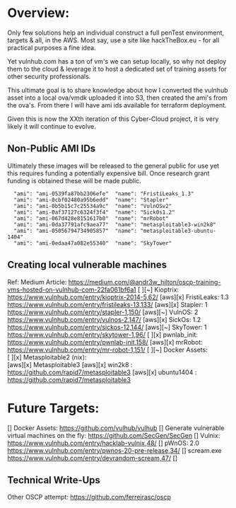# Overview:

 Only few solutions help an individual construct a full penTest 
 environment, targets & all, in the AWS.  Most say, use a site like
 hackTheBox.eu - for all practical purposes a fine idea.
 
 Yet vulnhub.com has a ton of vm's we can setup locally, so why not
 deploy them to the cloud & leverage it to host a dedicated set of 
 training assets for other security professionals.

 This ultimate goal is to share knowledge about how I 
 converted the vulnhub asset into a local ova/vmdk uploaded it into S3, 
 then created the ami's from the ova's.  From there I will have ami ids
 available for terraform deployment.  

 Given this is now the XXth iteration of this Cyber-Cloud project, 
 it is very likely it will continue to evolve.
 
## Non-Public AMI IDs
Ultimately these images will be released to the general public for use
yet this requires funding a potentially expensive bill.  Once research
grant funding is obtained these will be made public.

 ```
   "ami": "ami-0539fa87bb2306efe"  "name": "FristiLeaks_1.3"
   "ami": "ami-0cbf02480a95b6edd"  "name": "Stapler"
   "ami": "ami-0b5b15c7c25534a9c"  "name": "VulnOSv2"
   "ami": "ami-0af37127c6324f3f4"  "name": "Sick0s1.2"
   "ami": "ami-067d428e8151617b0"  "name": "mrRobot"
   "ami": "ami-0da37791afc9aea77"  "name": "metasploitable3-win2k8"
   "ami": "ami-05056794734905857"  "name": "metasploitable3-ubuntu-1404"
   "ami": "ami-0edaa47a082e55340"  "name": "SkyTower"
 ```

## Creating local vulnerable machines
Ref: Medium Article:            https://medium.com/@andr3w_hilton/oscp-training-vms-hosted-on-vulnhub-com-22fa061bf6a1
[ ][~] Kioptrix:              https://www.vulnhub.com/entry/kioptrix-2014-5,62/
[aws][x] FristiLeaks: 1.3       https://www.vulnhub.com/entry/fristileaks-13,133/
[aws][x] Stapler: 1             https://www.vulnhub.com/entry/stapler-1,150/
[aws][~] VulnOS: 2              https://www.vulnhub.com/entry/vulnos-2,147/
[aws][x] SickOs: 1.2            https://www.vulnhub.com/entry/sickos-12,144/
[aws][~] SkyTower: 1            https://www.vulnhub.com/entry/skytower-1,96/
[ ][x] pwnlab_init:           https://www.vulnhub.com/entry/pwnlab-init,158/
[aws][x] mrRobot:          https://www.vulnhub.com/entry/mr-robot-1,151/
[ ][~] Docker Assets:         
[ ][x] Metasploitable2 (nix):             
[aws][x] Metasploitable3 
     [aws][x] win2k8 : https://github.com/rapid7/metasploitable3
     [aws][x] ubuntu1404 : https://github.com/rapid7/metasploitable3

# Future Targets: 
[] Docker Assets: https://github.com/vulhub/vulhub
[] Generate vulnerable virtual machines on the fly:  https://github.com/SecGen/SecGen
[] Vulnix:                https://www.vulnhub.com/entry/hacklab-vulnix,48/
[] pWnOS: 2.0             https://www.vulnhub.com/entry/pwnos-20-pre-release,34/
[] scream.exe             https://www.vulnhub.com/entry/devrandom-scream,47/
[] 



## Technical Write-Ups
 Other OSCP attempt: https://github.com/ferreirasc/oscp
